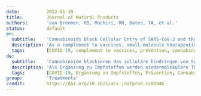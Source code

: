```yaml
---
date:          2022-01-10
title:         Journal of Natural Products
authors:       'van Breemen, RB, Muchiri, RN, Bates, TA, et al.'
status:        default
en:
  subtitle:    'Cannabinoids Block Cellular Entry of SARS-CoV-2 and the Emerging Variants'
  description: 'As a complement to vaccines, small-molecule therapeutic agents are needed to treat or prevent infections by severe acute respiratory syndrome coronavirus-2 (SARS-CoV-2) and its variants, which cause COVID-19. Affinity selection–mass spectrometry was used for the discovery of botanical ligands to the SARS-CoV-2 spike protein. Cannabinoid acids from hemp (Cannabis sativa) were found to be allosteric as well as orthosteric ligands with micromolar affinity for the spike protein. In follow-up virus neutralization assays, cannabigerolic acid and cannabidiolic acid prevented infection of human epithelial cells by a pseudovirus expressing the SARS-CoV-2 spike protein and prevented entry of live SARS-CoV-2 into cells. Importantly, cannabigerolic acid and cannabidiolic acid were equally effective against the SARS-CoV-2 alpha variant B.1.1.7 and the beta variant B.1.351. Orally bioavailable and with a long history of safe human use, these cannabinoids, isolated or in hemp extracts, have the potential to prevent as well as treat infection by SARS-CoV-2.'
  tags:        [COVID-19, complement to vaccines, prevention, cannabinoids]
de:
  subtitle:    'Cannabinoide blockieren das zelluläre Eindringen von SARS-CoV-2 und den entstehenden Varianten'
  description: 'Als Ergänzung zu Impfstoffen werden niedermolekulare Therapeutika benötigt, um Infektionen durch das schwere akute respiratorische Syndrom Coronavirus-2 (SARS-CoV-2) und seine Varianten, die COVID-19 verursachen, zu behandeln oder zu verhindern. Die Affinitätsselektions-Massenspektrometrie wurde für die Entdeckung pflanzlicher Liganden für das SARS-CoV-2-Spike-Protein eingesetzt. Cannabinoidsäuren aus Hanf (Cannabis sativa) erwiesen sich sowohl als allosterische als auch als orthosterische Liganden mit mikromolarer Affinität für das Spike-Protein. In anschließenden Virusneutralisierungstests verhinderten Cannabigerolsäure und Cannabidiolinsäure die Infektion menschlicher Epithelzellen durch ein Pseudovirus, das das SARS-CoV-2-Spike-Protein exprimiert, und verhinderten den Eintritt von lebendem SARS-CoV-2 in die Zellen. Wichtig ist, dass Cannabigerolsäure und Cannabidiolinsäure gleichermaßen gegen die SARS-CoV-2-Alpha-Variante B.1.1.7 und die Beta-Variante B.1.351 wirksam waren. Diese Cannabinoide, die oral bioverfügbar sind und seit langem sicher beim Menschen angewendet werden, haben isoliert oder in Hanfextrakten das Potenzial, eine Infektion mit SARS-CoV-2 zu verhindern und zu behandeln.' 
  tags:        [COVID-19, Ergänzung zu Impfstoffen, Prävention, Cannabinoide]
group:         'Treatments'
credit:        https://doi.org/10.1021/acs.jnatprod.1c00946
---
```

